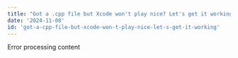 ```yaml
---
title: "Got a .cpp file but Xcode won't play nice? Let's get it working!"
date: '2024-11-08'
id: 'got-a-cpp-file-but-xcode-won-t-play-nice-let-s-get-it-working'
---
```


Error processing content
